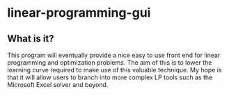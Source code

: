 linear-programming-gui
======================

What is it?
-----------

This program will eventually provide a nice easy to use front end for linear programming and optimization problems. The aim of this is to lower the learning curve required to make use of this valuable technique. My hope is that it will allow users to branch into more complex LP tools such as the Microsoft Excel solver and beyond.


